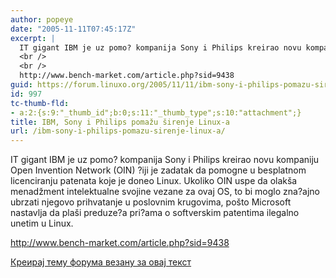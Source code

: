 ```yaml
---
author: popeye
date: "2005-11-11T07:45:17Z"
excerpt: |
  IT gigant IBM je uz pomo? kompanija Sony i Philips kreirao novu kompaniju Open Invention Network (OIN) ?iji je zadatak da pomogne u besplatnom licenciranju patenata koje je doneo Linux. Ukoliko OIN uspe da olakša menadžment intelektualne svojine vezane za ovaj OS, to bi moglo zna?ajno ubrzati njegovo prihvatanje u poslovnim krugovima, pošto Microsoft nastavlja da plaši preduze?a pri?ama o softverskim patentima ilegalno unetim u Linux. <br />
  <br />
  <br />
  http://www.bench-market.com/article.php?sid=9438
guid: https://forum.linuxo.org/2005/11/11/ibm-sony-i-philips-pomazu-sirenje-linux-a/
id: 997
tc-thumb-fld:
- a:2:{s:9:"_thumb_id";b:0;s:11:"_thumb_type";s:10:"attachment";}
title: IBM, Sony i Philips pomažu širenje Linux-a
url: /ibm-sony-i-philips-pomazu-sirenje-linux-a/
---
```

IT gigant IBM je uz pomo? kompanija Sony i Philips kreirao novu kompaniju Open Invention Network (OIN) ?iji je zadatak da pomogne u besplatnom licenciranju patenata koje je doneo Linux. Ukoliko OIN uspe da olakša menadžment intelektualne svojine vezane za ovaj OS, to bi moglo zna?ajno ubrzati njegovo prihvatanje u poslovnim krugovima, pošto Microsoft nastavlja da plaši preduze?a pri?ama o softverskim patentima ilegalno unetim u Linux. 

http://www.bench-market.com/article.php?sid=9438<!--break-->

[Креирај тему форума везану за овај текст](https://linuxo.org/nova-tema-na-forumu/?se_pid=997)